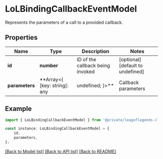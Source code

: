 # LoLBindingCallbackEventModel

Represents the parameters of a call to a provided callback.

## Properties

Name | Type | Description | Notes
------------ | ------------- | ------------- | -------------
**id** | **number** | ID of the callback being invoked | [optional] [default to undefined]
**parameters** | **Array&lt;{ [key: string]: any | undefined; }&gt;** | Callback parameters | [optional] [default to undefined]

## Example

```typescript
import { LoLBindingCallbackEventModel } from '@private/leagoflegends-client';

const instance: LoLBindingCallbackEventModel = {
    id,
    parameters,
};
```

[[Back to Model list]](../README.md#documentation-for-models) [[Back to API list]](../README.md#documentation-for-api-endpoints) [[Back to README]](../README.md)
